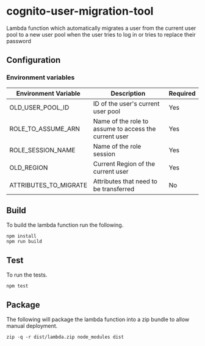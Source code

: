 # cognito-user-migration-tool 

Lambda function which automatically migrates a user from the current user pool to a new user pool when the user tries to log in or tries to replace their password


## Configuration

### Environment variables

| Environment Variable | Description | Required |
| --- | --- | --- |
| OLD_USER_POOL_ID | ID of the user's current user pool | Yes |
| ROLE_TO_ASSUME_ARN | Name of the role to assume to access the current user | Yes |
| ROLE_SESSION_NAME | Name of the role session | Yes |
| OLD_REGION | Current Region of the current user | Yes |
| ATTRIBUTES_TO_MIGRATE | Attributes that need to be transferred | No |

## Build

To build the lambda function run the following.

```
npm install
npm run build
```

## Test

To run the tests.

```
npm test
```

## Package

The following will package the lambda function into a zip bundle to allow manual deployment.

```
zip -q -r dist/lambda.zip node_modules dist
```
